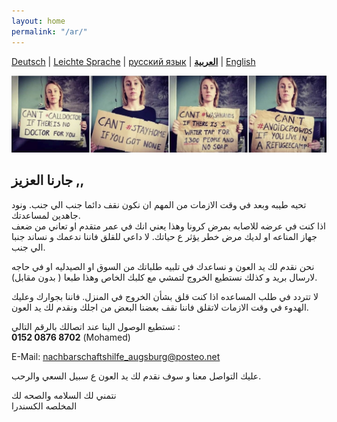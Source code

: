 ```yaml
---
layout: home
permalink: "/ar/"
---
```


[Deutsch](/) \| 
[Leichte Sprache](/leichte-sprache) \| 
[русский язык](/ru) \|
**[العربية](/ar)** \| 
[English](/en)  

![](/img/soli.jpg)

## جارنا العزيز  ,,

تحيه طيبه وبعد 
في وقت الازمات من المهم ان نكون نقف دائما جنب الي جنب. ونود جاهدين لمساعدتك.  
اذا كنت في عرضه للاصابه بمرض كرونا وهذا يعني انك في عمر متقدم او تعاني من ضعف جهاز المناعه او لديك مرض خطر يؤثر ع حياتك. لا داعي للقلق فاننا ندعمك و نساند جنبا الي جنب. 

نحن نقدم لك يد العون و نساعدك في تلبيه طلباتك من السوق او الصيدليه او في حاجه لارسال بريد و كذلك نستطيع الخروج لتمشي مع كلبك الخاص وهذا طبعا ( بدون مقابل).

لا تتردد في طلب المساعده اذا كنت قلق بشأن الخروج في المنزل. فاننا بجوارك وعليك الهدوء في وقت الازمات
 لاتقلق فاننا نقف بعضنا البعض من اجلك  ونقدم لك يد العون.

تستطيع الوصول الينا عند اتصالك بالرقم التالي :  
**0152 0876 8702** (Mohamed)

E-Mail: nachbarschaftshilfe_augsburg@posteo.net

عليك التواصل معنا و سوف نقدم لك يد العون ع سبيل السعي والرحب.

نتمني لك السلامه والصحه لك   
المخلصه 
الكسندرا 
